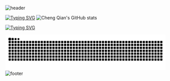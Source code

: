 ![header](https://capsule-render.vercel.app/api?type=waving&color=0:00C9FF,100:92FE9D&height=200&section=header&text=Welcome+to+My+Space+!&fontSize=35&fontColor=fff&animation=fadeIn)

[![Typing SVG](https://readme-typing-svg.demolab.com?font=Poppins&pause=1000&color=AA77FF&center=true&vCenter=true&width=500&lines=Hey+there!+I'm+Cheng+Qian+%F0%9F%91%8B;Happy+to+see+you+here!;Let's+create+something+awesome!+✨)](https://git.io/typing-svg)
![Cheng Qian's GitHub stats](https://github-readme-stats.vercel.app/api?username=jinxiuprospect&show_icons=true&theme=tokyonight)

[![Typing SVG](https://readme-typing-svg.demolab.com?font=Fira+Code&pause=1000&color=0E3140&multiline=true&width=435&height=70&lines=Hi+there+%F0%9F%91%8B+welcome%EF%BC%81;we+talking+in+Code+ok%3F)](https://git.io/typing-svg)

![Jinxiuprospect's github activity graph](https://raw.githubusercontent.com/jinxiuprospect/jinxiuprospect/output/github-contribution-grid-snake.svg)
![footer](https://capsule-render.vercel.app/api?type=waving&color=0:92FE9D,100:00C9FF&height=100&section=footer)
